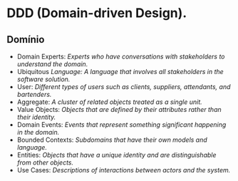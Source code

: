 # DDD (Domain-driven Design).

## Domínio

- Domain Experts: *Experts who have conversations with stakeholders to understand the domain.*
- Ubiquitous *Language: A language that involves all stakeholders in the software solution.*
- User: *Different types of users such as clients, suppliers, attendants, and bartenders.*
- Aggregate: *A cluster of related objects treated as a single unit.*
- Value Objects: *Objects that are defined by their attributes rather than their identity.*
- Domain Events: *Events that represent something significant happening in the domain.*
- Bounded Contexts: *Subdomains that have their own models and language.*
- Entities: *Objects that have a unique identity and are distinguishable from other objects.*
- Use Cases: *Descriptions of interactions between actors and the system.*